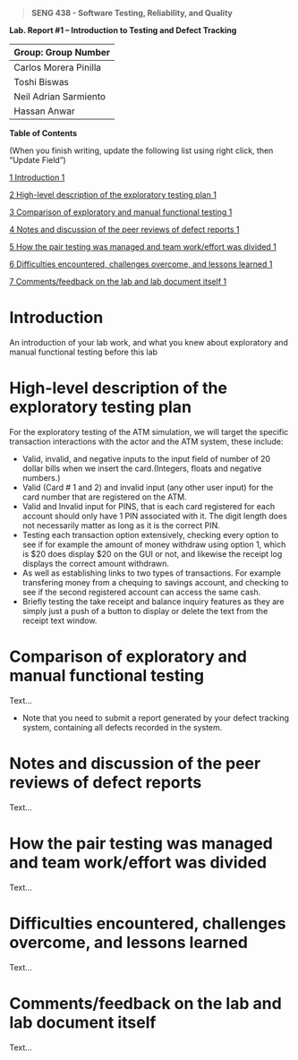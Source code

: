 >   **SENG 438 - Software Testing, Reliability, and Quality**

**Lab. Report \#1 – Introduction to Testing and Defect Tracking**

| Group: Group Number      |
|-----------------|
| Carlos Morera Pinilla                |   
| Toshi Biswas             |   
| Neil Adrian Sarmiento              |   
| Hassan Anwar                |   


**Table of Contents**

(When you finish writing, update the following list using right click, then
“Update Field”)

[1 Introduction	1](#_Toc439194677)

[2 High-level description of the exploratory testing plan	1](#_Toc439194678)

[3 Comparison of exploratory and manual functional testing	1](#_Toc439194679)

[4 Notes and discussion of the peer reviews of defect reports	1](#_Toc439194680)

[5 How the pair testing was managed and team work/effort was
divided	1](#_Toc439194681)

[6 Difficulties encountered, challenges overcome, and lessons
learned	1](#_Toc439194682)

[7 Comments/feedback on the lab and lab document itself	1](#_Toc439194683)

# Introduction

An introduction of your lab work, and what you knew about exploratory and manual
functional testing before this lab

# High-level description of the exploratory testing plan

For the exploratory testing of the ATM simulation, we will target the specific transaction interactions with the actor and the ATM system, these include:
-   Valid, invalid, and negative inputs to the input field of number of 20 dollar bills when we insert the card.(Integers, floats and negative numbers.)
-   Valid (Card # 1 and 2) and invalid input (any other user input) for the card number that are registered on the ATM.
-   Valid and Invalid input for PINS, that is each card registered for each account should only have 1 PIN associated with it. The digit
length does not necessarily matter as long as it is the correct PIN.
-   Testing each transaction option extensively, checking every option to see if for example the amount of money withdraw using option 1, which is $20 does display $20 on the GUI or not, and likewise the receipt log displays the correct amount withdrawn.
-   As well as establishing links to two types of transactions. For example transfering money from a chequing to savings account, and checking to see if the second registered account can access the same cash.
-   Briefly testing the take receipt and balance inquiry features as they are simply just a push of a button to display or delete the text from the receipt text window.

# Comparison of exploratory and manual functional testing

Text…

-   Note that you need to submit a report generated by your defect tracking
    system, containing all defects recorded in the system.

# Notes and discussion of the peer reviews of defect reports

Text…

# How the pair testing was managed and team work/effort was divided 

Text…

# Difficulties encountered, challenges overcome, and lessons learned

Text…

# Comments/feedback on the lab and lab document itself

Text…
